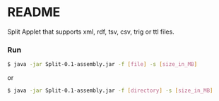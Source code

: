# README #

Split Applet that supports xml, rdf, tsv, csv, trig or ttl files.

### Run ###

```bash
$ java -jar Split-0.1-assembly.jar -f [file] -s [size_in_MB]
```
or 
```bash
$ java -jar Split-0.1-assembly.jar -f [directory] -s [size_in_MB]
```